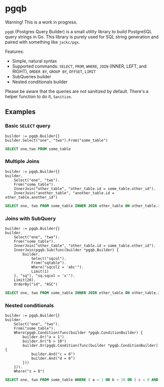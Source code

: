 # pgqb

Warning! This is a work in progress.

`pgqb` (Postgres Query Builder) is a small utility library to build PostgreSQL query strings in Go. This library is purely used for SQL string generation and paired with something like `jackc/pgx`.

Features:

- Simple, natural syntax
- Supported commands: `SELECT`, `FROM`, `WHERE`, `JOIN` (INNER, LEFT, and RIGHT), `ORDER BY`, `GROUP BY`, `OFFSET`, `LIMIT`
- SubQueries builder
- Nested conditionals builder

Please be aware that the queries are not sanitized by default. There's a helper function to do it, `Sanitize`.

## Examples

### Basic `SELECT` query

```golang
builder := pgqb.Builder{}
builder.Select("one", "two").From("some_table")
```

```sql
SELECT one,two FROM some_table
```

### Multiple Joins

```golang
builder := pgqb.Builder{}
builder.
    Select("one", "two").
    From("some_table").
    InnerJoin("other_table", "other_table.id = some_table.other_id").
	InnerJoin("another_table", "another_table.id = other_table.another_id")
```

```sql
SELECT one, two FROM some_table INNER JOIN other_table ON other_table.id = some_table.other_id INNER JOIN another_table ON another_table.id = other_table.another_id
```

### Joins with SubQuery

```golang
builder := pgqb.Builder{}
builder.
    Select("one", "two").
    From("some_table").
    InnerJoin("other_table", "other_table.id = some_table.other_id").
    InnerJoin(pgqb.Sub(func(builder *pgqb.Builder) {
        builder.
            Select("sqcol").
            From("sqtable"). 
            Where("sqcol2 = 'abc'").
            Limit(1)
    }, "sq"), "sq.sqcol = 'x'").
    Limit(20).
    OrderBy("id", "ASC")
```

```sql
SELECT one, two FROM some_table INNER JOIN other_table ON other_table.id = some_table.other_id INNER JOIN ( SELECT sqcol FROM sqtable WHERE sqcol2 = 'abc' LIMIT 1 ) AS sq ON sq.sqcol = 'x' ORDER BY id ASC LIMIT 20  
```

### Nested conditionals

```golang
builder := pgqb.Builder{}
builder.
    Select("one", "two").
    From("some_table").
    Where(pgqb.Condition(func(builder *pgqb.ConditionBuilder) {
        builder.Or("a = 1")
        builder.Or("b > 10")
        builder.Or(pgqb.Condition(func(builder *pgqb.ConditionBuilder) {
            builder.And("c = 0")
            builder.And("d = 0")
        }))
    })).
    Where("z = 0")
```

```sql
SELECT one, two FROM some_table WHERE ( a = 1 OR b > 10 OR ( c = 0 AND d = 0 ) ) AND z = 0 
```